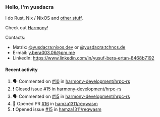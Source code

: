 ### Hello, I'm yusdacra

I do Rust, Nix / NixOS and [other stuff](https://yusdacra.gitlab.io/about).

Check out [Harmony](https://github.com/harmony-development)!

Contacts:
- Matrix: [@yusdacra:nixos.dev](https://matrix.to/#/@yusdacra:nixos.dev) or [@yusdacra:tchncs.de](https://matrix.to/#/@yusdacra:tchncs.de)
- E-mail: y.bera003.06@pm.me
- LinkedIn: https://www.linkedin.com/in/yusuf-bera-ertan-8468b7192

#### Recent activity

<!--START_SECTION:activity-->
1. 🗣 Commented on [#10](https://github.com/harmony-development/hrpc-rs/issues/10) in [harmony-development/hrpc-rs](https://github.com/harmony-development/hrpc-rs)
2. ❗️ Closed issue [#15](https://github.com/harmony-development/hrpc-rs/issues/15) in [harmony-development/hrpc-rs](https://github.com/harmony-development/hrpc-rs)
3. 🗣 Commented on [#15](https://github.com/harmony-development/hrpc-rs/issues/15) in [harmony-development/hrpc-rs](https://github.com/harmony-development/hrpc-rs)
4. 💪 Opened PR [#16](https://github.com/hamza1311/reqwasm/pull/16) in [hamza1311/reqwasm](https://github.com/hamza1311/reqwasm)
5. ❗️ Opened issue [#15](https://github.com/hamza1311/reqwasm/issues/15) in [hamza1311/reqwasm](https://github.com/hamza1311/reqwasm)
<!--END_SECTION:activity-->
